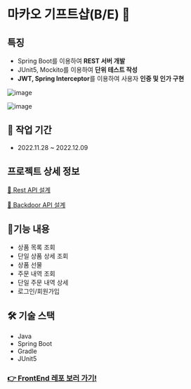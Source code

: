 # 마카오 기프트샵(B/E) 🎁

## 특징
- Spring Boot를 이용하여 **REST 서버 개발**
- JUnit5, Mockito를 이용하여 **단위 테스트 작성**
- **JWT, Spring Interceptor**를 이용하여 사용자 **인증 및 인가 구현**

![image](https://user-images.githubusercontent.com/65386533/206635384-31f7b845-6fad-4c8c-a451-32c3ee229678.png)

![image](https://img1.daumcdn.net/thumb/R1280x0/?scode=mtistory2&fname=https%3A%2F%2Fblog.kakaocdn.net%2Fdn%2F7tCg3%2FbtrTgRwPC1T%2FlwokYAPRKU3mxx3KsHg7M1%2Fimg.png)


## 📆 작업 기간
- 2022.11.28 ~ 2022.12.09

## 프로젝트 상세 정보
[🔗 Rest API 설계](https://bohyunkang.notion.site/Rest-API-62d1d2c27e914f6387d5e6e447b0b004)

[🔗 Backdoor API 설계](https://bohyunkang.notion.site/Backdoor-API-b731986b3f7346e9b33430a1e418a233)

## 📝기능 내용
- 상품 목록 조회
- 단일 상품 상세 조회
- 상품 선물
- 주문 내역 조회
- 단일 주문 내역 상세
- 로그인/회원가입

## 🛠 기술 스택
- Java
- Spring Boot
- Gradle
- JUnit5

### [👉 FrontEnd 레포 보러 가기!](https://github.com/bohyunkang/makao-gift-frontend)
